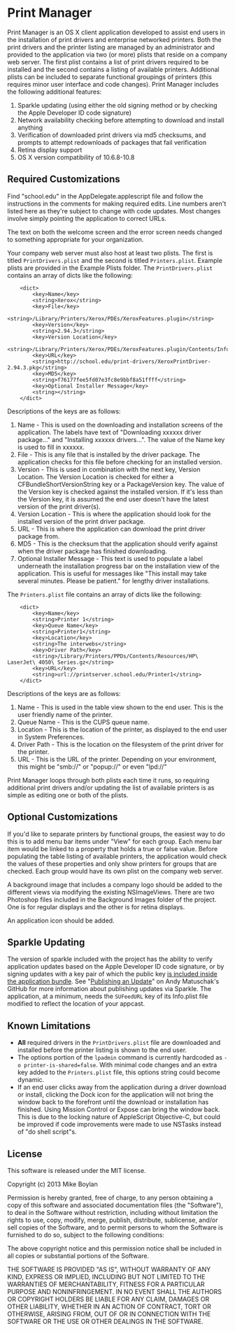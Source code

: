 # Print Manager
Print Manager is an OS X client application developed to assist end users in the installation of print drivers and enterprise networked printers. Both the print drivers and the printer listing are managed by an administrator and provided to the application via two (or more) plists that reside on a company web server. The first plist contains a list of print drivers required to be installed and the second contains a listing of available printers. Additional plists can be included to separate functional groupings of printers (this requires minor user interface and code changes). Print Manager includes the following additional features:

1. Sparkle updating (using either the old signing method or by checking the Apple Developer ID code signature)
2. Network availability checking before attempting to download and install anything
3. Verification of downloaded print drivers via md5 checksums, and prompts to attempt redownloads of packages that fail verification
4. Retina display support
5. OS X version compatibility of 10.6.8-10.8 

## Required Customizations
Find "school.edu" in the AppDelegate.applescript file and follow the instructions in the comments for making required edits. Line numbers aren't listed here as they're subject to change with code updates. Most changes involve simply pointing the application to correct URLs.

The text on both the welcome screen and the error screen needs changed to something appropriate for your organization.

Your company web server must also host at least two plists. The first is titled `PrintDrivers.plist` and the second is titled `Printers.plist`. Example plists are provided in the Example Plists folder. The `PrintDrivers.plist` contains an array of dicts like the following:
<pre><code>    &lt;dict&gt;
        &lt;key&gt;Name&lt;/key&gt;
        &lt;string&gt;Xerox&lt;/string&gt;
        &lt;key&gt;File&lt;/key&gt;
        &lt;string&gt;/Library/Printers/Xerox/PDEs/XeroxFeatures.plugin&lt;/string&gt;
        &lt;key&gt;Version&lt;/key&gt;
        &lt;string&gt;2.94.3&lt;/string&gt;
        &lt;key&gt;Version Location&lt;/key&gt;
        &lt;string&gt;/Library/Printers/Xerox/PDEs/XeroxFeatures.plugin/Contents/Info.plist&lt;/string&gt;
        &lt;key&gt;URL&lt;/key&gt;
        &lt;string&gt;http://school.edu/print-drivers/XeroxPrintDriver-2.94.3.pkg&lt;/string&gt;
        &lt;key&gt;MD5&lt;/key&gt;
        &lt;string&gt;f76177fee5fd07e3fc8e9bbf8a51ffff&lt;/string&gt;
        &lt;key&gt;Optional Installer Message&lt;/key&gt;
        &lt;string&gt;&lt;/string&gt;
    &lt;/dict&gt;
</code></pre>
Descriptions of the keys are as follows:

1. Name - This is used on the downloading and installation screens of the application. The labels have text of "Downloading xxxxxx driver package..." and "Installing xxxxxx drivers...". The value of the Name key is used to fill in xxxxxx.
2. File - This is any file that is installed by the driver package. The application checks for this file before checking for an installed version.
3. Version - This is used in combination with the next key, Version Location. The Version Location is checked for either a CFBundleShortVersionString key or a PackageVersion key. The value of the Version key is checked against the installed version. If it's less than the Version key, it is assumed the end user doesn't have the latest version of the print driver(s).
4. Version Location - This is where the application should look for the installed version of the print driver package.
5. URL - This is where the application can download the print driver package from.
6. MD5 - This is the checksum that the application should verify against when the driver package has finished downloading.
7. Optional Installer Message - This text is used to populate a label underneath the installation progress bar on the installation view of the application. This is useful for messages like "This install may take several minutes. Please be patient." for lengthy driver installations.

The `Printers.plist` file contains an array of dicts like the following:
<pre><code>    &lt;dict&gt;
        &lt;key&gt;Name&lt;/key&gt;
        &lt;string&gt;Printer 1&lt;/string&gt;
        &lt;key&gt;Queue Name&lt;/key&gt;
        &lt;string&gt;Printer1&lt;/string&gt;
        &lt;key&gt;Location&lt;/key&gt;
        &lt;string&gt;The interwebs&lt;/string&gt;
        &lt;key&gt;Driver Path&lt;/key&gt;
        &lt;string&gt;/Library/Printers/PPDs/Contents/Resources/HP\ LaserJet\ 4050\ Series.gz&lt;/string&gt;
        &lt;key&gt;URL&lt;/key&gt;
        &lt;string&gt;url://printserver.school.edu/Printer1&lt;/string&gt;
    &lt;/dict&gt;
</code></pre>

Descriptions of the keys are as follows:

1. Name - This is used in the table view shown to the end user. This is the user friendly name of the printer.
2. Queue Name - This is the CUPS queue name.
3. Location - This is the location of the printer, as displayed to the end user in System Preferences.
4. Driver Path - This is the location on the filesystem of the print driver for the printer.
5. URL - This is the URL of the printer. Depending on your environment, this might be "smb://" or "popup://" or even "lpd://"

Print Manager loops through both plists each time it runs, so requiring additional print drivers and/or updating the list of available printers is as simple as editing one or both of the plists.

## Optional Customizations
If you'd like to separate printers by functional groups, the easiest way to do this is to add menu bar items under "View" for each group. Each menu bar item would be linked to a property that holds a true or false value. Before populating the table listing of available printers, the application would check the values of these properties and only show printers for groups that are checked. Each group would have its own plist on the company web server.

A background image that includes a company logo should be added to the different views via modifying the existing NSImageViews. There are two Photoshop files included in the Background Images folder of the project. One is for regular displays and the other is for retina displays.

An application icon should be added.

## Sparkle Updating
The version of sparkle included with the project has the ability to verify application updates based on the Apple Developer ID code signature, or by signing updates with a key pair of which the public key [is included inside the application bundle](https://github.com/andymatuschak/Sparkle/wiki#3-segue-for-security-concerns). See "[Publishing an Update](https://github.com/andymatuschak/Sparkle/wiki/publishing-an-update)" on Andy Matuschak's GitHub for more information about publishing updates via Sparkle. The application, at a minimum, needs the `SUFeedURL` key of its Info.plist file modified to reflect the location of your appcast.

## Known Limitations
* **All** required drivers in the `PrintDrivers.plist` file are downloaded and installed before the printer listing is shown to the end user.
* The options portion of the `lpadmin` command is currently hardcoded as `-o printer-is-shared=false`. With minimal code changes and an extra key added to the `Printers.plist` file, this options string could become dynamic.
* If an end user clicks away from the application during a driver download or install, clicking the Dock icon for the application will not bring the window back to the forefront until the download or installation has finished. Using Mission Control or Expose can bring the window back. This is due to the locking nature of AppleScript Objective-C, but could be improved if code improvements were made to use NSTasks instead of "do shell script"s.

## License
This software is released under the MIT license.

Copyright (c) 2013 Mike Boylan

Permission is hereby granted, free of charge, to any person obtaining a copy of
this software and associated documentation files (the "Software"), to deal in
the Software without restriction, including without limitation the rights to
use, copy, modify, merge, publish, distribute, sublicense, and/or sell copies of
the Software, and to permit persons to whom the Software is furnished to do so,
subject to the following conditions:

The above copyright notice and this permission notice shall be included in all
copies or substantial portions of the Software.

THE SOFTWARE IS PROVIDED "AS IS", WITHOUT WARRANTY OF ANY KIND, EXPRESS OR
IMPLIED, INCLUDING BUT NOT LIMITED TO THE WARRANTIES OF MERCHANTABILITY, FITNESS
FOR A PARTICULAR PURPOSE AND NONINFRINGEMENT. IN NO EVENT SHALL THE AUTHORS OR
COPYRIGHT HOLDERS BE LIABLE FOR ANY CLAIM, DAMAGES OR OTHER LIABILITY, WHETHER
IN AN ACTION OF CONTRACT, TORT OR OTHERWISE, ARISING FROM, OUT OF OR IN
CONNECTION WITH THE SOFTWARE OR THE USE OR OTHER DEALINGS IN THE SOFTWARE.